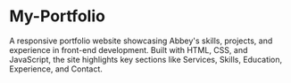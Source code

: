 # My-Portfolio
A responsive portfolio website showcasing Abbey's skills, projects, and experience in front-end development. Built with HTML, CSS, and JavaScript, the site highlights key sections like Services, Skills, Education, Experience, and Contact. 
